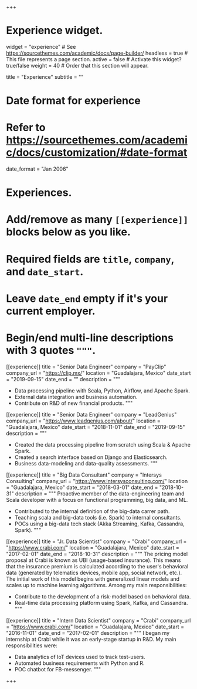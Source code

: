 +++
# Experience widget.
widget = "experience"  # See https://sourcethemes.com/academic/docs/page-builder/
headless = true  # This file represents a page section.
active = false  # Activate this widget? true/false
weight = 40  # Order that this section will appear.

title = "Experience"
subtitle = ""

# Date format for experience
#   Refer to https://sourcethemes.com/academic/docs/customization/#date-format
date_format = "Jan 2006"

# Experiences.
#   Add/remove as many `[[experience]]` blocks below as you like.
#   Required fields are `title`, `company`, and `date_start`.
#   Leave `date_end` empty if it's your current employer.
#   Begin/end multi-line descriptions with 3 quotes `"""`.
[[experience]]
  title = "Senior Data Engineer"
  company = "PayClip"
  company_url = "https://clip.mx/"
  location = "Guadalajara, Mexico"
  date_start = "2019-09-15"
  date_end = ""
  description = """
  * Data processing pipeline with Scala, Python, Airflow, and Apache Spark.
  * External data integration and business automation.
  * Contribute on R&D of new financial products.
  """
  
[[experience]]
  title = "Senior Data Engineer"
  company = "LeadGenius"
  company_url = "https://www.leadgenius.com/about/"
  location = "Guadalajara, Mexico"
  date_start = "2018-11-01"
  date_end = "2019-09-15"
  description = """
  * Created the data processing pipeline from scratch using Scala & Apache Spark.
  * Created a search interface based on Django and Elasticsearch.
  * Business data-modeling and data-quality assessments.
  """

[[experience]]
  title = "Big Data Consultant"
  company = "Intersys Consulting"
  company_url = "https://www.intersysconsulting.com/"
  location = "Guadalajara, Mexico"
  date_start = "2018-03-01"
  date_end = "2018-10-31"
  description = """
  Proactive member of the data-engineering team and Scala developer with a focus on functional programming, big data, and ML. 
  
  * Contributed to the internal definition of the big-data carrer path.
  * Teaching scala and big-data tools (i.e. Spark) to internal consultants. 
  * POCs using a big-data tech stack (Akka Streaming, Kafka, Cassandra, Spark). 
  """

[[experience]]
  title = "Jr. Data Scientist"
  company = "Crabi"
  company_url = "https://www.crabi.com/"
  location = "Guadalajara, Mexico"
  date_start = "2017-02-01"
  date_end = "2018-10-31"
  description = """
  The pricing model proposal at Crabi is known as UBI (usage-based insurance). This means that the insurance premium is calculated according to the user's behavioral data (generated by telematics devices, mobile app, social network, etc.). The initial work of this model begins with generalized linear models and scales up to machine learning algorithms. Among my main responsibilities:
  
  * Contribute to the development of a risk-model based on behavioral data. 
  * Real-time data processing platform using Spark, Kafka, and Cassandra. 
  """
  
[[experience]]
  title = "Intern Data Scientist"
  company = "Crabi"
  company_url = "https://www.crabi.com/"
  location = "Guadalajara, Mexico"
  date_start = "2016-11-01"
  date_end = "2017-02-01"
  description = """
  I began my internship at Crabi while it was an early-stage startup in R&D. My main responsibilities were:
  
  * Data analytics of IoT devices used to track test-users. 
  * Automated business requirements with Python and R. 
  * POC chatbot for FB-messenger. 
  """

+++
